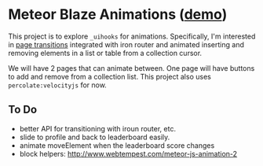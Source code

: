 # Meteor Blaze Animations ([demo](http://animation.meteor.com))

This project is to explore `_uihooks` for animations. Specifically, I'm interested in [page transitions](http://www.tympanus.net/Development/PageTransitions/) integrated with iron router and animated inserting and removing elements in a list or table from a collection cursor.

We will have 2 pages that can animate between. One page will have buttons to add and remove from a collection list. This project also uses `percolate:velocityjs` for now.

## To Do

- better API for transitioning with iroun router, etc.
- slide to profile and back to leaderboard easily.
- animate moveElement when the leaderboard score changes
- block helpers: http://www.webtempest.com/meteor-js-animation-2